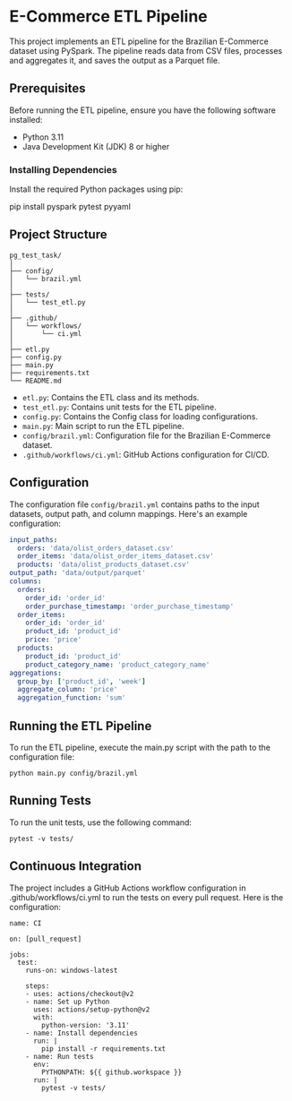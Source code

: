 # E-Commerce ETL Pipeline

This project implements an ETL pipeline for the Brazilian E-Commerce dataset using PySpark. The pipeline reads data from CSV files, processes and aggregates it, and saves the output as a Parquet file.

## Prerequisites

Before running the ETL pipeline, ensure you have the following software installed:

- Python 3.11
- Java Development Kit (JDK) 8 or higher

### Installing Dependencies

Install the required Python packages using pip:


pip install pyspark pytest pyyaml

## Project Structure
```
pg_test_task/
│
├── config/
│   └── brazil.yml
│
├── tests/
│   └── test_etl.py
│
├── .github/
│   └── workflows/
│       └── ci.yml
│
├── etl.py
├── config.py
├── main.py
├── requirements.txt
└── README.md
```

- `etl.py`: Contains the ETL class and its methods.
- `test_etl.py`: Contains unit tests for the ETL pipeline.
- `config.py`: Contains the Config class for loading configurations.
- `main.py`: Main script to run the ETL pipeline.
- `config/brazil.yml`: Configuration file for the Brazilian E-Commerce dataset.
- `.github/workflows/ci.yml`: GitHub Actions configuration for CI/CD.

## Configuration

The configuration file `config/brazil.yml` contains paths to the input datasets, output path, and column mappings. Here's an example configuration:

```yaml
input_paths:
  orders: 'data/olist_orders_dataset.csv'
  order_items: 'data/olist_order_items_dataset.csv'
  products: 'data/olist_products_dataset.csv'
output_path: 'data/output/parquet'
columns:
  orders:
    order_id: 'order_id'
    order_purchase_timestamp: 'order_purchase_timestamp'
  order_items:
    order_id: 'order_id'
    product_id: 'product_id'
    price: 'price'
  products:
    product_id: 'product_id'
    product_category_name: 'product_category_name'
aggregations:
  group_by: ['product_id', 'week']
  aggregate_column: 'price'
  aggregation_function: 'sum'
```
## Running the ETL Pipeline
To run the ETL pipeline, execute the main.py script with the path to the configuration file:
```
python main.py config/brazil.yml
```
## Running Tests
To run the unit tests, use the following command:
```
pytest -v tests/
```
## Continuous Integration
The project includes a GitHub Actions workflow configuration in .github/workflows/ci.yml to run the tests on every pull request. Here is the configuration:
```
name: CI

on: [pull_request]

jobs:
  test:
    runs-on: windows-latest

    steps:
    - uses: actions/checkout@v2
    - name: Set up Python
      uses: actions/setup-python@v2
      with:
        python-version: '3.11'
    - name: Install dependencies
      run: |
        pip install -r requirements.txt
    - name: Run tests
      env:
        PYTHONPATH: ${{ github.workspace }}
      run: |
        pytest -v tests/
```
